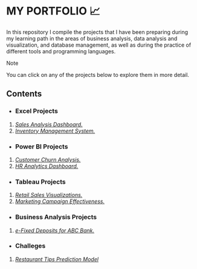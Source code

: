 # MY PORTFOLIO 📈

In this repository I compile the projects that I have been preparing during my learning path in the areas of business analysis, data analysis and visualization, and database management, as well as during the practice of different tools and programming languages.

> [!NOTE]
> You can click on any of the projects below to explore them in more detail.

## Contents
* ### Excel Projects
1. [*Sales Analysis Dashboard.*](https://github.com/KaroLili1/myBAPortfolio.com/tree/main/Excel%20Projects#sales-analysis-dashboard)
2. [*Inventory Management System.*]()

* ### Power BI Projects
1. [*Customer Churn Analysis.*]()
2. [*HR Analytics Dashboard.*]()

* ### Tableau Projects
1. [*Retail Sales Visualizations.*]()
2. [*Marketing Campaign Effectiveness.*]()

* ### Business Analysis Projects
1. [*e-Fixed Deposits for ABC Bank.*]()

* ### Challeges
1. [*Restaurant Tips Prediction Model*]()
